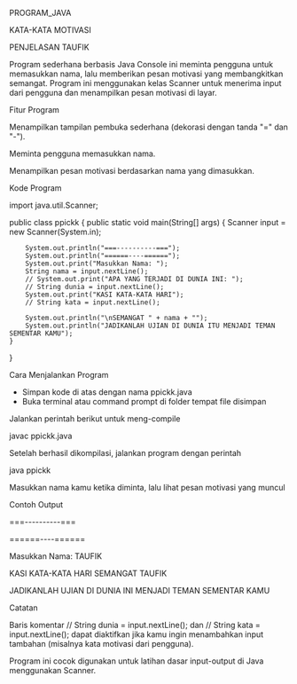   PROGRAM_JAVA 
  
KATA-KATA MOTIVASI

PENJELASAN TAUFIK

Program sederhana berbasis Java Console ini meminta pengguna untuk memasukkan nama, lalu memberikan pesan motivasi yang membangkitkan semangat.
Program ini menggunakan kelas Scanner untuk menerima input dari pengguna dan menampilkan pesan motivasi di layar.

Fitur Program

Menampilkan tampilan pembuka sederhana (dekorasi dengan tanda "=" dan "-").

Meminta pengguna memasukkan nama.

Menampilkan pesan motivasi berdasarkan nama yang dimasukkan.

Kode Program

import java.util.Scanner;

public class ppickk {
public static void main(String[] args) {
Scanner input = new Scanner(System.in);

        System.out.println("===----------===");
        System.out.println("======----======");
        System.out.print("Masukkan Nama: ");
        String nama = input.nextLine();
        // System.out.print("APA YANG TERJADI DI DUNIA INI: ");
        // String dunia = input.nextLine();
        System.out.print("KASI KATA-KATA HARI");
        // String kata = input.nextLine();

        System.out.println("\nSEMANGAT " + nama + "");
        System.out.println("JADIKANLAH UJIAN DI DUNIA ITU MENJADI TEMAN SEMENTAR KAMU");
    }
}

Cara Menjalankan Program
- Simpan kode di atas dengan nama ppickk.java
- Buka terminal atau command prompt di folder tempat file disimpan

Jalankan perintah berikut untuk meng-compile

javac ppickk.java

Setelah berhasil dikompilasi, jalankan program dengan perintah

java ppickk


Masukkan nama kamu ketika diminta, lalu lihat pesan motivasi yang muncul

Contoh Output

===----------===

======----======

Masukkan Nama: TAUFIK

KASI KATA-KATA HARI
SEMANGAT TAUFIK

JADIKANLAH UJIAN DI DUNIA INI MENJADI TEMAN SEMENTAR KAMU

Catatan

Baris komentar // String dunia = input.nextLine(); dan // String kata = input.nextLine(); dapat diaktifkan jika kamu ingin menambahkan input tambahan (misalnya kata motivasi dari pengguna).

Program ini cocok digunakan untuk latihan dasar input-output di Java menggunakan Scanner.